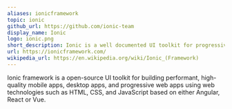 ```yaml
---
aliases: ionicframework
topic: ionic
github_url: https://github.com/ionic-team
display_name: Ionic
logo: ionic.png
short_description: Ionic is a well documented UI toolkit for progressive web-app developement with Angular, React or Vue.
url: https://ionicframework.com/
wikipedia_url: https://en.wikipedia.org/wiki/Ionic_(Framework)
---
```

Ionic framework is a open-source UI toolkit for building performant, high-quality mobile apps, desktop apps, and progressive web apps using web technologies such as HTML, CSS, and JavaScript based on either Angular, React or Vue.
